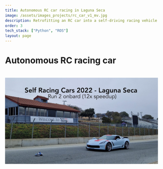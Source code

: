 ```yaml
---
title: Autonomous RC car racing in Laguna Seca 
image: /assets/images_projects/rc_car_v1_mv.jpg
description: Retrofitting an RC car into a self-driving racing vehicle
order: 3
tech_stack: ["Python", "ROS"]
layout: page
---
```


# Autonomous RC racing car

<!-- <br><br>

[![Watch the video](/assets/images_projects/laguna_seca_1.jpg)](https://www.youtube.com/watch?v=5nbmPofTVNs){:target="_blank"} -->
<div style="margin-top: 40px;">
  <a href="https://www.youtube.com/watch?v=5nbmPofTVNs" target="_blank">
    <img src="/assets/images_projects/laguna_seca_1.jpg" alt="Watch the video" width="720">
  </a>
</div>
